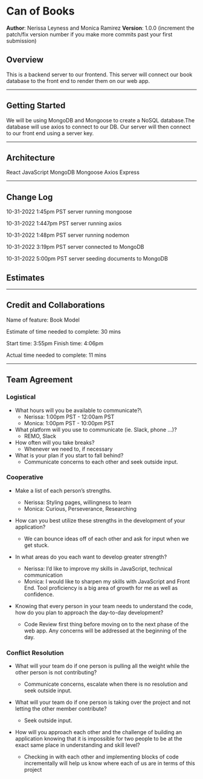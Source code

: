 # Can of Books

**Author**: Nerissa Leyness and Monica Ramirez
**Version**: 1.0.0 (increment the patch/fix version number if you make more commits past your first submission)

## Overview

This is a backend server to our frontend. This server will connect our book database to the front end to render them on our web app. 

----

## Getting Started
We will be using MongoDB and Mongoose to create a NoSQL database.The database will use axios to connect to our DB. Our server will then connect to our front end using a server key.

-----

## Architecture
React JavaScript
MongoDB
Mongoose
Axios
Express

<!-- Provide a detailed description of the application design. What technologies (languages, libraries, etc) you're using, and any other relevant design information. -->

----

## Change Log
<!-- Use this area to document the iterative changes made to your application as each feature is successfully implemented. Use time stamps. Here's an example:

01-01-2001 4:59pm - Application now has a fully-functional express server, with a GET route for the location resource. -->
10-31-2022 1:45pm PST server running mongoose

10-31-2022 1:447pm PST server running axios

10-31-2022 1:48pm PST server running nodemon

10-31-2022 3:19pm PST server connected to MongoDB

10-31-2022 5:00pm PST server seeding documents to MongoDB


## Estimates

-----

## Credit and Collaborations

Name of feature: Book Model

Estimate of time needed to complete: 30 mins

Start time: 3:55pm
Finish time: 4:06pm

Actual time needed to complete: 11 mins

-----

## Team Agreement

### Logistical

- What hours will you be available to communicate?\
  - Nerissa: 1:00pm  PST - 12:00am PST
  - Monica: 1:00pm  PST - 10:00pm PST
- What platform will you use to communicate (ie. Slack, phone …)?
  - REMO, Slack
- How often will you take breaks?
  - Whenever we need to, if necessary
- What is your plan if you start to fall behind?
  - Communicate concerns to each other and seek outside input. 

### Cooperative

 - Make a list of each person’s strengths.

   - Nerissa: Styling pages, willingness to learn
    - Monica: Curious, Perseverance, Researching

- How can you best utilize these strengths in the development of your application?

  - We can bounce ideas off of each other and ask for input when we get stuck. 

- In what areas do you each want to develop greater strength?

  - Nerissa: I’d like to improve my skills in JavaScript, technical communication
  - Monica: I would like to sharpen my skills with JavaScript and Front End. Tool proficiency is a big area of growth for me as well as confidence.

- Knowing that every person in your team needs to understand the code, how do you plan to approach the day-to-day development?

  - Code Review first thing before moving on to the next phase of the web app. Any concerns will be addressed at the beginning of the day. 

### Conflict Resolution

- What will your team do if one person is pulling all the weight while the other person is not contributing?

  - Communicate concerns, escalate when there is no resolution and seek outside input.

- What will your team do if one person is taking over the project and not letting the other member contribute?

  - Seek outside input.

- How will you approach each other and the challenge of building an application knowing that it is impossible for two people to be at the exact same place in understanding and skill level?

  - Checking in with each other and implementing blocks of code incrementally will help us know where each of us are in terms of this project
